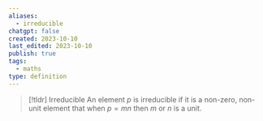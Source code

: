 ```yaml
---
aliases:
  - irreducible
chatgpt: false
created: 2023-10-10
last_edited: 2023-10-10
publish: true
tags:
  - maths
type: definition
---
```

>[!tldr] Irreducible
>An element $p$ is irreducible if it is a non-zero, non-unit element that when $p = mn$ then $m$ or $n$ is a unit.

